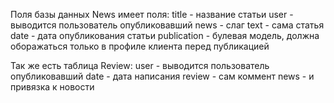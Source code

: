 Поля базы данных News имеет поля: 
title - название статьи
user - выводится пользователь опубликовавший 
news - слаг 
text - сама статья
date - дата опубликования статьи
publication - булевая модель, должна оборажаться только в профиле клиента перед публикацией

Так же есть таблица Review: 
user - выводится пользователь опубликовавший 
date - дата написания 
review - сам коммент 
news - и привязка к новости

